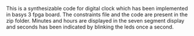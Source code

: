 This is a synthesizable code for digital clock which has been implemented in basys 3 fpga board. The constraints file and the code are present in the zip folder. Minutes and hours are displayed in the seven segment display and seconds has been indicated by blinking the leds once a second. 
